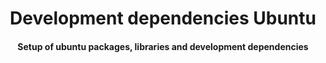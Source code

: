 <h1 align="center">
Development dependencies Ubuntu
</h1>
<h4 align="center">
Setup of ubuntu packages, libraries and development dependencies
</h4>

